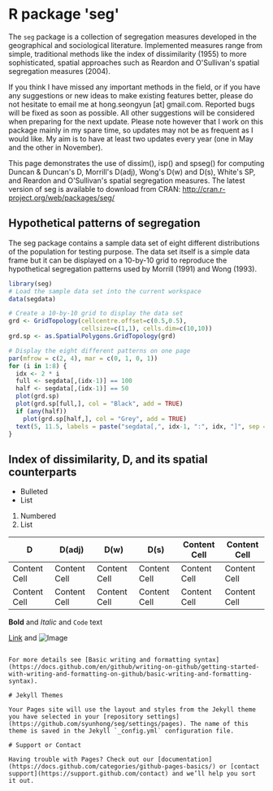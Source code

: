 # R package 'seg'

The `seg` package is a collection of segregation measures developed in the geographical and sociological literature. Implemented measures range from simple, traditional methods like the index of dissimilarity (1955) to more sophisticated, spatial approaches such as Reardon and O'Sullivan's spatial segregation measures (2004). 

If you think I have missed any important methods in the field, or if you have any suggestions or new ideas to make existing features better, please do not hesitate to email me at hong.seongyun [at] gmail.com. Reported bugs will be fixed as soon as possible. All other suggestions will be considered when preparing for the next update. Please note however that I work on this package mainly in my spare time, so updates may not be as frequent as I would like. My aim is to have at least two updates every year (one in May and the other in November).

This page demonstrates the use of dissim(), isp() and spseg() for computing Duncan & Duncan's D, Morrill's D(adj), Wong's D(w) and D(s), White's SP, and Reardon and O'Sullivan's spatial segregation measures. The latest version of seg is available to download from CRAN: http://cran.r-project.org/web/packages/seg/

## Hypothetical patterns of segregation

The seg package contains a sample data set of eight different distributions of the population for testing purpose. The data set itself is a simple data frame but it can be displayed on a 10-by-10 grid to reproduce the hypothetical segregation patterns used by Morrill (1991) and Wong (1993).

```r
library(seg)
# Load the sample data set into the current workspace
data(segdata)

# Create a 10-by-10 grid to display the data set
grd <- GridTopology(cellcentre.offset=c(0.5,0.5),
                    cellsize=c(1,1), cells.dim=c(10,10))
grd.sp <- as.SpatialPolygons.GridTopology(grd)

# Display the eight different patterns on one page
par(mfrow = c(2, 4), mar = c(0, 1, 0, 1))
for (i in 1:8) {
  idx <- 2 * i
  full <- segdata[,(idx-1)] == 100
  half <- segdata[,(idx-1)] == 50
  plot(grd.sp)
  plot(grd.sp[full,], col = "Black", add = TRUE)
  if (any(half))
    plot(grd.sp[half,], col = "Grey", add = TRUE)
  text(5, 11.5, labels = paste("segdata[,", idx-1, ":", idx, "]", sep = ""))
}
```

## Index of dissimilarity, D, and its spatial counterparts

- Bulleted
- List

1. Numbered
2. List

| D             | D(adj)        | D(w)          | D(s)          | Content Cell  | Content Cell  | 
| ------------- | ------------- | ------------- | ------------- | ------------- | ------------- |
| Content Cell  | Content Cell  | Content Cell  | Content Cell  | Content Cell  | Content Cell  | 
| Content Cell  | Content Cell  | Content Cell  | Content Cell  | Content Cell  | Content Cell  | 

**Bold** and _Italic_ and `Code` text

[Link](url) and ![Image](src)
```

For more details see [Basic writing and formatting syntax](https://docs.github.com/en/github/writing-on-github/getting-started-with-writing-and-formatting-on-github/basic-writing-and-formatting-syntax).

# Jekyll Themes

Your Pages site will use the layout and styles from the Jekyll theme you have selected in your [repository settings](https://github.com/syunhong/seg/settings/pages). The name of this theme is saved in the Jekyll `_config.yml` configuration file.

# Support or Contact

Having trouble with Pages? Check out our [documentation](https://docs.github.com/categories/github-pages-basics/) or [contact support](https://support.github.com/contact) and we’ll help you sort it out.
